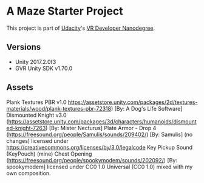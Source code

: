 # A Maze Starter Project

This project is part of [Udacity](https://www.udacity.com "Udacity - Be in demand")'s [VR Developer Nanodegree](https://www.udacity.com/course/vr-developer-nanodegree--nd017).

## Versions
- Unity 2017.2.0f3
- GVR Unity SDK v1.70.0

## Assets
Plank Textures PBR v1.0 https://assetstore.unity.com/packages/2d/textures-materials/wood/plank-textures-pbr-72318) [By: A Dog's Life Software]
Dismounted Knight v3.0 (https://assetstore.unity.com/packages/3d/characters/humanoids/dismounted-knight-7263) [By: Mister Necturus]
Plate Armor - Drop 4 (https://freesound.org/people/Samulis/sounds/209402/) [By: Samulis] (no changes) licensed under https://creativecommons.org/licenses/by/3.0/legalcode
Key Pickup Sound (KeyPouch) (mine)
Chest Opening (https://freesound.org/people/spookymodem/sounds/202092/) [By: spookymodem] licensed under CC0 1.0 Universal (CC0 1.0) mixed with my own composition.